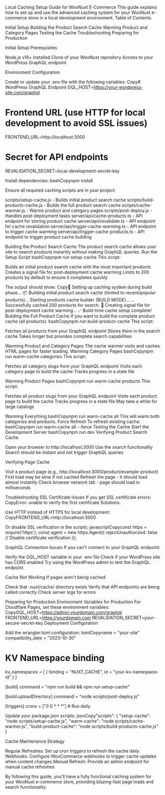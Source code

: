 Local Caching Setup Guide for WooNuxt E-Commerce
This guide explains how to set up and use the advanced caching system for your WooNuxt e-commerce store in a local development environment.
Table of Contents

Initial Setup
Building the Product Search Cache
Warming Product and Category Pages
Testing the Cache
Troubleshooting
Preparing for Production

Initial Setup
Prerequisites

Node.js v16+ installed
Clone of your WooNuxt repository
Access to your WordPress GraphQL endpoint

Environment Configuration

Create or update your .env file with the following variables:
Copy# WordPress GraphQL Endpoint
GQL_HOST=https://your-wordpress-site.com/graphql

# Frontend URL (use HTTP for local development to avoid SSL issues)

FRONTEND_URL=http://localhost:3000

# Secret for API endpoints

REVALIDATION_SECRET=local-development-secret-key

Install dependencies:
bashCopynpm install

Ensure all required caching scripts are in your project:

scripts/setup-cache.js - Builds initial product search cache
scripts/build-products-cache.js - Builds the full product search cache
scripts/cache-warmer.js - Warms product and category pages
scripts/post-deploy.js - Handles post-deployment tasks
server/api/cache-products.ts - API endpoint for storing product cache
server/api/revalidate.ts - API endpoint for cache revalidation
server/api/trigger-cache-warming.ts - API endpoint to trigger cache warming
server/api/trigger-cache-products.ts - API endpoint to trigger product cache building

Building the Product Search Cache
The product search cache allows your site to search products instantly without making GraphQL queries.
Run the Setup Script
bashCopynpm run setup-cache
This script:

Builds an initial product search cache with the most important products
Creates a signal file for post-deployment cache warming
Limits to 200 products by default to ensure it completes quickly

The output should show:
Copy🚀 Setting up caching system during build phase...
📦 Building initial product search cache (limited to recent/popular products)...
Starting products cache builder (BUILD MODE)...
...
Successfully cached 200 products for search.
🏁 Creating signal file for post-deployment cache warming...
✅ Build-time cache setup complete!
Building the Full Product Cache
If you want to build the complete product cache (all products):
bashCopynpm run build-product-cache
This script:

Fetches all products from your GraphQL endpoint
Stores them in the search cache
Takes longer but provides complete search capabilities

Warming Product and Category Pages
The cache warmer visits and caches HTML pages for faster loading.
Warming Category Pages
bashCopynpm run warm-cache categories
This script:

Fetches all category slugs from your GraphQL endpoint
Visits each category page to build the cache
Tracks progress in a state file

Warming Product Pages
bashCopynpm run warm-cache products
This script:

Fetches all product slugs from your GraphQL endpoint
Visits each product page to build the cache
Tracks progress in a state file
May take a while for large catalogs

Warming Everything
bashCopynpm run warm-cache all
This will warm both categories and products.
Force Refresh
To refresh existing cache:
bashCopynpm run warm-cache all --force
Testing the Cache
Start the Development Server
bashCopynpm run dev
Verifying Product Search Cache

Open your browser to http://localhost:3000
Use the search functionality
Search should be instant and not trigger GraphQL queries

Verifying Page Cache

Visit a product page (e.g., http://localhost:3000/product/example-product)
First load may be slow if not cached
Refresh the page - it should load almost instantly
Check browser network tab - page should load in milliseconds

Troubleshooting
SSL Certificate Issues
If you get SSL certificate errors:
CopyError: unable to verify the first certificate
Solutions:

Use HTTP instead of HTTPS for local development:
CopyFRONTEND_URL=http://localhost:3000

Or disable SSL verification in the scripts:
javascriptCopyconst https = require('https');
const agent = new https.Agent({
rejectUnauthorized: false // Disable certificate verification
});

GraphQL Connection Issues
If you can't connect to your GraphQL endpoint:

Verify the GQL_HOST variable in your .env file
Check if your WordPress site has CORS enabled
Try using the WordPress admin to test the GraphQL endpoint

Cache Not Working
If pages aren't being cached:

Check that .nuxt/cache/ directory exists
Verify that API endpoints are being called correctly
Check server logs for errors

Preparing for Production
Environment Variables for Production
For Cloudflare Pages, set these environment variables:
CopyGQL_HOST=https://admin.yourdomain.com/graphql
FRONTEND_URL=https://yourdomain.com
REVALIDATION_SECRET=your-secure-secret-key
Deployment Configuration

Add the wrangler.toml configuration:
tomlCopyname = "your-site"
compatibility_date = "2023-10-30"

# KV Namespace binding

kv_namespaces = [
{ binding = "NUXT_CACHE", id = "your-kv-namespace-id" }
]

[build]
command = "npm run build && npm run setup-cache"

[build.uploadDirectory]
command = "node scripts/post-deploy.js"

[triggers]
crons = ["0 0 * * *"] # Run daily

Update your package.json scripts:
jsonCopy"scripts": {
"setup-cache": "node scripts/setup-cache.js",
"warm-cache": "node scripts/cache-warmer.js",
"build-product-cache": "node scripts/build-products-cache.js"
}

Cache Maintenance Strategy

Regular Refreshes: Set up cron triggers to refresh the cache daily
Webhooks: Configure WooCommerce webhooks to trigger cache updates when content changes
Manual Refresh: Provide an admin endpoint for manual cache refreshes

By following this guide, you'll have a fully functional caching system for your WooNuxt e-commerce store, providing blazing-fast page loads and search functionality.
